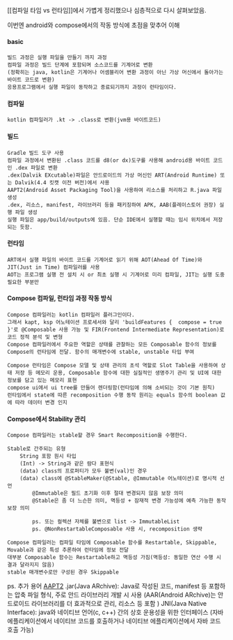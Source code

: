 [[컴파일 타임 vs 런타임]]에서 가볍게 정리했으나 심층적으로 다시 살펴보았음.

이번엔 android와 compose에서의 작동 방식에 초점을 맞추어 이해


#### basic
	빌드 과정은 실행 파일을 만들기 까지 과정
	컴파일 과정은 빌드 단계에 포함되며 소스코드를 기계어로 변환
	(정확히는 java, kotlin은 기계어나 어셈블리어 변환 과정이 아닌 가상 머신에서 돌아가는 바이트 코드로 변환)
	응용프로그램에서 실행 파일이 동작하고 종료되기까지 과정이 런타임이다.


#### 컴파일
	kotlin 컴파일러가 .kt -> .class로 변환(jvm용 바이트코드)


#### 빌드
	Gradle 빌드 도구 사용
	컴파일 과정에서 변환된 .class 코드를 d8(or dx)도구를 사용해 android용 바이트 코드인 .dex 파일로 변환
	.dex(Dalvik EXcutable)파일은 안드로이드의 가상 머신인 ART(Android Runtime) 또는 Dalvik(4.4 킷캣 이전 버전)에서 사용
	AAPT2(Android Asset Packaging Tool)을 사용하여 리소스를 처리하고 R.java 파일 생성
	.dex, 리소스, manifest, 라이브러리 등을 패키징하여 APK, AAB(플레이스토어 권장) 실행 파일 생성
	실행 파일은 app/build/outputs에 있음. 단순 IDE에서 실행할 때는 임시 위치에서 저장되는 듯함.

#### 런타임
	ART에서 실행 파일의 바이트 코드를 기계어로 읽기 위해 AOT(Ahead Of Time)와 JIT(Just in Time) 컴파일러를 사용
	AOT는 프로그램 실행 전 설치 시 or 최초 실행 시 기계어로 미리 컴파일, JIT는 실행 도중 필요한 부분만


#### Compose 컴파일, 런타임 과정 작동 방식
	Compose 컴파일러는 kotlin 컴파일러 플러그인이다.
	그래서 kapt, ksp 어노테이션 프로세서와 달리 'buildFeatures {  compose = true  }'로 @Composable 사용 가능 및 FIR(Frontend Intermediate Representation)로 코드 정적 분석 및 변형
	Compose 컴파일러에서 주요한 역할은 상태를 관찰하는 모든 Composable 함수의 정보를 Compose의 런타임에 전달. 함수의 매개변수에 stable, unstable 타입 부여
	
	Compose 런타임은 Compose 모델 및 상태 관리의 초석 역할로 Slot Table을 사용하여 상태 저장 등 메모리 운용, Composable 함수에 대한 실질적인 생명주기 관리 및 UI에 대한 정보를 담고 있는 메모리 표현
	compose ui에서 ui tree를 만들어 렌더링함(런타임에 의해 소비되는 것이 기본 원칙)
	런타임에서 state에 따른 recomposition 수행 동작 원리는 equals 함수의 boolean 값에 따라 데이터 변경 인지


#### Compose에서 Stability 관리
	Compose 컴파일러는 stable할 경우 Smart Recomposition을 수행한다.
	
	Stable로 간주되는 유형
		String 포함 원시 타입
		(Int) -> String과 같은 람다 표현식
		(data) class의 프로퍼티가 모두 불변(val)인 경우
		(data) class에 @StableMaker(@Stable, @Immutable 어노테이션)로 명시적 선언
			@Immutable은 필드 초기화 이후 절대 변경되지 않음 보장 의미
			@Stable은 좀 더 느슨한 의미, 멱등성 + 잠재적 변경 가능성에 예측 가능한 동작 보장 의미
			
			ps. 또는 컬렉션 자체를 불변으로 list -> ImmutableList
			ps. @NonRestartableComposable 사용 시, recomposition 생략
	
	Compose 컴파일러는 컴파일 타임에 Composable 함수를 Restartable, Skippable, Movable과 같은 특성 추론하여 런타임에 정보 전달
	대부분 Composable 함수는 Restartable하고 멱등성 가짐(멱등성: 동일한 연산 수행 시 결과 달라지지 않음)
	stable 매개변수로만 구성된 경우 Skippable
	




ps. 추가 용어
[AAPT2](https://developer.android.com/tools/aapt2?hl=ko)
.jar(Java ARchive): Java로 작성된 코드, manifest 등 포함하는 압축 파일 형식, 주로 안드 라이브러리 개발 시 사용
	(AAR(Android ARchive)는 안드로이드 라이브러리를 더 효과적으로 관리, 리소스 등 포함 )
JNI(Java Native Interface): java와 네이티브 언어(c, c++) 간의 상호 운용성을 위한 인터페이스
	(자바 에플리케이션에서 네이티브 코드를 호출하거나 네이티브 에플리케이션에서 자바 코드 호출 가능)
